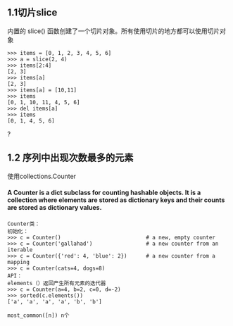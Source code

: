 ## 1.1切片slice
内置的 slice() 函数创建了一个切片对象。所有使用切片的地方都可以使用切片对象
```
>>> items = [0, 1, 2, 3, 4, 5, 6]
>>> a = slice(2, 4)
>>> items[2:4]
[2, 3]
>>> items[a]
[2, 3]
>>> items[a] = [10,11]
>>> items
[0, 1, 10, 11, 4, 5, 6]
>>> del items[a]
>>> items
[0, 1, 4, 5, 6]
```
?

## 1.2 序列中出现次数最多的元素
使用collections.Counter
#### A Counter is a dict subclass for counting hashable objects. It is a collection where elements are stored as dictionary keys and their counts are stored as dictionary values.
```
Counter类：
初始化：
>>> c = Counter()                           # a new, empty counter
>>> c = Counter('gallahad')                 # a new counter from an iterable
>>> c = Counter({'red': 4, 'blue': 2})      # a new counter from a mapping
>>> c = Counter(cats=4, dogs=8) 
API：
elements（）返回产生所有元素的迭代器
>>> c = Counter(a=4, b=2, c=0, d=-2)
>>> sorted(c.elements())
['a', 'a', 'a', 'a', 'b', 'b']

most_common([n]) n个
```
